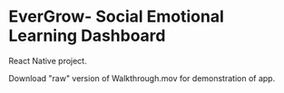 # EverGrow- Social Emotional Learning Dashboard

React Native project.

Download "raw" version of  Walkthrough.mov for demonstration of app.